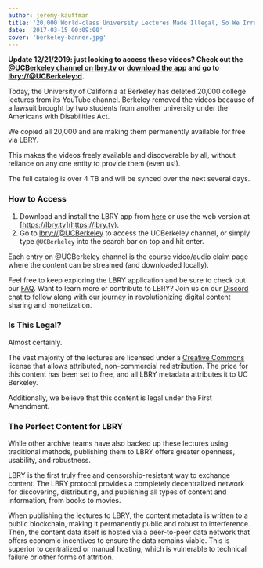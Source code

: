 ```yaml
---
author: jeremy-kauffman
title: '20,000 World-class University Lectures Made Illegal, So We Irrevocably Mirrored Them'
date: '2017-03-15 00:09:00'
cover: 'berkeley-banner.jpg'
---
```


**Update 12/21/2019: just looking to access these videos? Check out the [@UCBerkeley channel on lbry.tv](https://lbry.tv/@UCBerkeley:d) or [download the app](https://lbry.com/get) and go to [lbry://@UCBerkeley:d]([lbry://@UCBerkeley:d]).** 

Today, the University of California at Berkeley has deleted 20,000 college lectures from its YouTube channel. Berkeley removed the videos because of a lawsuit brought by two students from another university under the Americans with Disabilities Act.

We copied all 20,000 and are making them permanently available for free via LBRY.

This makes the videos freely available and discoverable by all, without reliance on any one entity to provide them (even us!).

The full catalog is over 4 TB and will be synced over the next several days.

### How to Access

1. Download and install the LBRY app from [here](/get?auto=1) or use the web version at [https://lbry.tv](https://lbry.tv).
1. Go to [lbry://@UCBerkeley](https://open.lbry.com/%40UCBerkeley) to access the UCBerkeley channel, or simply type `@UCBerkeley` into the search bar on top and hit enter.

Each entry on @UCBerkeley channel is the course video/audio claim page where the content can be streamed (and downloaded locally).

Feel free to keep exploring the LBRY application and be sure to check out our [FAQ](/faq). Want to learn more or contribute to LBRY? Join us on our [Discord chat](https://chat.lbry.com) to follow along with our journey in revolutionizing digital content sharing and monetization.

### Is This Legal?

Almost certainly.

The vast majority of the lectures are licensed under a [Creative Commons](https://creativecommons.org/licenses/by-nc/4.0) license that allows attributed, non-commercial redistribution. The price for this content has been set to free, and all LBRY metadata attributes it to UC Berkeley.

Additionally, we believe that this content is legal under the First Amendment.

### The Perfect Content for LBRY

While other archive teams have also backed up these lectures using traditional methods, publishing them to LBRY offers greater openness, usability, and robustness.

LBRY is the first truly free and censorship-resistant way to exchange content. The LBRY protocol provides a completely decentralized network for discovering, distributing, and publishing all types of content and information, from books to movies.

When publishing the lectures to LBRY, the content metadata is written to a public blockchain, making it permanently public and robust to interference. Then, the content data itself is hosted via a peer-to-peer data network that offers economic incentives to ensure the data remains viable. This is superior to centralized or manual hosting, which is vulnerable to technical failure or other forms of attrition.
